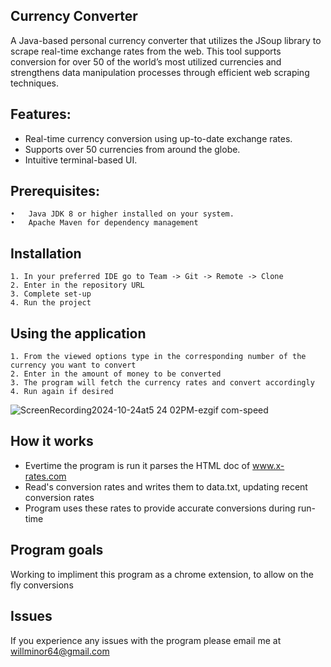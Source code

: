 ## Currency Converter
A Java-based personal currency converter that utilizes the JSoup library to scrape real-time exchange rates from the web. This tool supports conversion for over 50 of the world’s most utilized currencies and strengthens data manipulation processes through efficient web scraping techniques.

## Features:

 - Real-time currency conversion using up-to-date exchange rates.
 - Supports over 50 currencies from around the globe.
 - Intuitive terminal-based UI.

## Prerequisites:
	•	Java JDK 8 or higher installed on your system.
	•	Apache Maven for dependency management 
## Installation
	1. In your preferred IDE go to Team -> Git -> Remote -> Clone
	2. Enter in the repository URL
	3. Complete set-up
	4. Run the project

## Using the application
	1. From the viewed options type in the corresponding number of the currency you want to convert
	2. Enter in the amount of money to be converted
	3. The program will fetch the currency rates and convert accordingly
	4. Run again if desired

![ScreenRecording2024-10-24at5 24 02PM-ezgif com-speed](https://github.com/user-attachments/assets/3a8a126c-6d4f-4ec1-8cf2-c87f1dc8ada3)
## How it works
- Evertime the program is run it parses the HTML doc of www.x-rates.com
- Read's conversion rates and writes them to data.txt, updating recent conversion rates
- Program uses these rates to provide accurate conversions during run-time

## Program goals
Working to impliment this program as a chrome extension, to allow on the fly conversions

## Issues
If you experience any issues with the program please email me at willminor64@gmail.com
